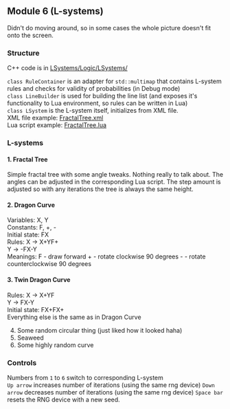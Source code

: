 ## Module 6 (L-systems)

Didn't do moving around, so in some cases the whole picture doesn't fit onto the screen.

### Structure
C++ code is in [LSystems/Logic/LSystems/](LSystems/Logic/LSystems/)

`class RuleContainer` is an adapter for `std::multimap` that contains L-system rules and checks for validity of probabilities (in Debug mode)  
`class LineBuilder` is used for building the line list (and exposes it's functionality to Lua environment, so rules can be written in Lua)  
`class LSystem` is the L-system itself, initializes from XML file.  
XML file example: [FractalTree.xml](LSystems/Assets/LSystems/FractalTree.xml)  
Lua script example: [FractalTree.lua](LSystems/Assets/Scripts/FractalTree.lua)  

### L-systems

#### 1. Fractal Tree  
Simple fractal tree with some angle tweaks. Nothing really to talk about. The angles can be adjusted in the corresponding Lua script. The step amount is adjusted so with any iterations the tree is always the same height.

#### 2. Dragon Curve  
Variables: X, Y  
Constants: F, +, -  
Initial state: FX  
Rules: X -> X+YF+  
       Y -> -FX-Y  
Meanings: F - draw forward
          + - rotate clockwise 90 degrees
          - - rotate counterclockwise 90 degrees

#### 3. Twin Dragon Curve  
Rules: X -> X+YF  
       Y -> FX-Y  
Initial state: FX+FX+  
Everything else is the same as in Dragon Curve  

4. Some random circular thing (just liked how it looked haha)
5. Seaweed
6. Some highly random curve

### Controls

Numbers from `1` to `6` switch to corresponding L-system  
`Up arrow` increases number of iterations (using the same rng device)
`Down arrow` decreases number of iterations (using the same rng device)
`Space bar` resets the RNG device with a new seed.
